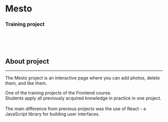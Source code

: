 # Mesto

### Training project <br>

<br><br><br>

## About project

---

The Mesto project is an interactive page where you can add photos, delete them, and like them.

One of the training projects of the Frontend course.<br> Students apply all previously acquired knowledge in practice in one project.<br>  
 The main difference from previous projects was the use of React - a JavaScript library for building user interfaces.<br>
<br>

<!-- Follow the [project](https://mr-markovka.github.io/mesto/index.html) -->
